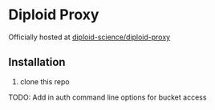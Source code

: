 # Diploid Proxy

Officially hosted at [diploid-science/diploid-proxy](https://github.com/diploid-science/diploid-proxy)

## Installation

1. clone this repo ``` ```


TODO: Add in auth command line options for bucket access
